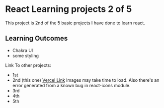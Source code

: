 # React Learning projects 2 of 5

This project is 2nd of the 5 basic projects I have done to learn react.

## Learning Outcomes
- Chakra UI
- some styling

Link To other projects:
- [1st](https://github.com/f4him/react-demo-one) 
- 2nd (this one) [Vercel Link](https://react-demo-two-nine.vercel.app) Images may take time to load. Also there's an error generated from a known bug in react-icons module.
- 3rd
- 4th
- 5th



